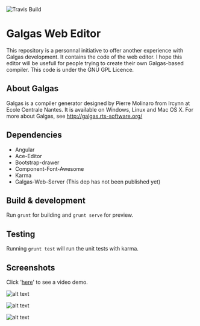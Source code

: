 ![Travis Build](https://travis-ci.org/blixit/galgas-web-editor.svg?branch=master)

# Galgas Web Editor

This repository is a personnal initiative to offer another experience with Galgas development. It contains the code of the web editor.
I hope this editor will be usefull for people trying to create their own Galgas-based compiler.
This code is under the GNU GPL Licence.

## About Galgas

Galgas is a compiler generator designed by Pierre Molinaro from Ircynn at Ecole Centrale Nantes. It is available on Windows, Linux and Mac OS X. 
For more about Galgas, see http://galgas.rts-software.org/ 

## Dependencies

* Angular
* Ace-Editor
* Bootstrap-drawer
* Component-Font-Awesome
* Karma
* Galgas-Web-Server (This dep has not been published yet)


## Build & development

Run `grunt` for building and `grunt serve` for preview.

## Testing
 
Running `grunt test` will run the unit tests with karma.

## Screenshots

Click '[here](https://share.viewedit.com/RwNL9DdVQx5cApzdSPiCwu)' to see a video demo.

![alt text](https://raw.githubusercontent.com/blixit/galgas-web-editor/master/img/editor.png)

![alt text](https://raw.githubusercontent.com/blixit/galgas-web-editor/master/img/new.png)

![alt text](https://raw.githubusercontent.com/blixit/galgas-web-editor/master/img/projects.png)
